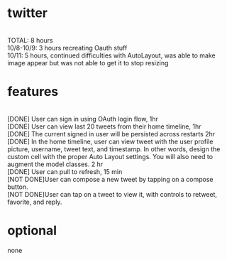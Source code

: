 twitter
=======
<br/>TOTAL: 8 hours
<br/>10/8-10/9: 3 hours recreating Oauth stuff
<br/>10/11: 5 hours, continued difficulties with AutoLayout, 
 was able to make image appear but was not able to get it to stop resizing

features
========
<br/>[DONE] User can sign in using OAuth login flow, 1hr
<br/>[DONE] User can view last 20 tweets from their home timeline, 1hr
<br/>[DONE] The current signed in user will be persisted across restarts 2hr
<br/>[DONE] In the home timeline, user can view tweet with the user profile picture, username, tweet text, and timestamp. In other words, design the custom cell with the proper Auto Layout settings. You will also need to augment the model classes. 2 hr
<br/>[DONE] User can pull to refresh, 15 min
<br/>[NOT DONE]User can compose a new tweet by tapping on a compose button.
<br/>[NOT DONE]User can tap on a tweet to view it, with controls to retweet, favorite, and reply.

optional
========
none
